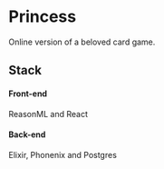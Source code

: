 # Princess
Online version of a beloved card game.

## Stack

#### Front-end
ReasonML and React

#### Back-end 
Elixir, Phonenix and Postgres

